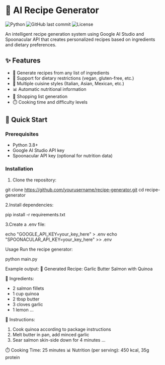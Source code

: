 # 🍳 AI Recipe Generator

![Python](https://img.shields.io/badge/Python-3.8+-blue.svg)
![GitHub last commit](https://img.shields.io/github/last-commit/yourusername/recipe-generator)
![License](https://img.shields.io/badge/License-MIT-green.svg)

An intelligent recipe generation system using Google AI Studio and Spoonacular API that creates personalized recipes based on ingredients and dietary preferences.

## ✨ Features

- 🥗 Generate recipes from any list of ingredients
- 🌱 Support for dietary restrictions (vegan, gluten-free, etc.)
- 🍲 Multiple cuisine styles (Italian, Asian, Mexican, etc.)
- 📊 Automatic nutritional information
- 🛒 Shopping list generation
- ⏱️ Cooking time and difficulty levels

## 🚀 Quick Start

### Prerequisites
- Python 3.8+
- Google AI Studio API key
- Spoonacular API key (optional for nutrition data)

### Installation
1. Clone the repository:

git clone https://github.com/yourusername/recipe-generator.git
cd recipe-generator

2.Install dependencies:

pip install -r requirements.txt

3.Create a .env file:

echo "GOOGLE_API_KEY=your_key_here" > .env
echo "SPOONACULAR_API_KEY=your_key_here" >> .env

Usage
Run the recipe generator:

python main.py


Example output:
🍴 Generated Recipe: Garlic Butter Salmon with Quinoa

📝 Ingredients:
- 2 salmon fillets
- 1 cup quinoa
- 2 tbsp butter
- 3 cloves garlic
- 1 lemon
...

🔪 Instructions:
1. Cook quinoa according to package instructions
2. Melt butter in pan, add minced garlic
3. Sear salmon skin-side down for 4 minutes
...

⏱️ Cooking Time: 25 minutes
📊 Nutrition (per serving): 450 kcal, 35g protein
